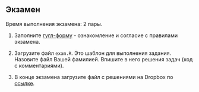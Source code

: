 ## Экзамен

Время выполнения экзамена: 2 пары.

1. Заполните [гугл-форму](https://goo.gl/forms/K3uDxirvL4qAUzv72) - ознакомление и согласие с правилами экзамена.

2. Загрузите файл `exam.R`. Это шаблон для выполнения задания. Назовите файл Вашей фамилией. Впишите в него решения задач (код с комментариями).

3. В конце экзамена загрузите файл с решениями на Dropbox по [ссылке](https://www.dropbox.com/request/Ckl1S2WLz4LpOVxcz86U).